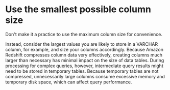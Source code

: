 # Use the smallest possible column size<a name="c_best-practices-smallest-column-size"></a>

Don't make it a practice to use the maximum column size for convenience\. 

Instead, consider the largest values you are likely to store in a VARCHAR column, for example, and size your columns accordingly\. Because Amazon Redshift compresses column data very effectively, creating columns much larger than necessary has minimal impact on the size of data tables\. During processing for complex queries, however, intermediate query results might need to be stored in temporary tables\. Because temporary tables are not compressed, unnecessarily large columns consume excessive memory and temporary disk space, which can affect query performance\. 